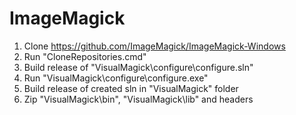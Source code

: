 # ImageMagick

1. Clone https://github.com/ImageMagick/ImageMagick-Windows
2. Run "CloneRepositories.cmd"
3. Build release of "VisualMagick\configure\configure.sln"
4. Run "VisualMagick\configure\configure.exe"
5. Build release of created sln in "VisualMagick" folder
6. Zip "VisualMagick\bin", "VisualMagick\lib" and headers
